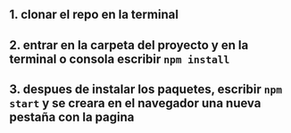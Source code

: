 
## 1. clonar el repo en la terminal
## 2. entrar en la carpeta del proyecto y en la terminal o consola escribir `npm install`
## 3. despues de instalar los paquetes, escribir `npm start` y se creara en el navegador una nueva pestaña con la pagina